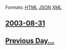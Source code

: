 
Formats: [HTML](2003/08/31/index.html)  [JSON](2003/08/31/index.json)  [XML](2003/08/31/index.xml)  

## [2003-08-31](/news/2003/08/31/index.md)

## [Previous Day...](/news/2003/08/30/index.md)

